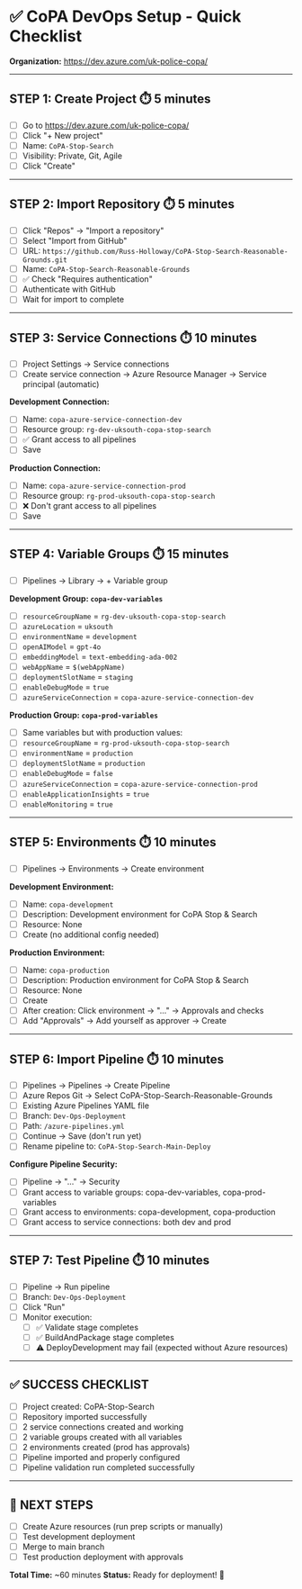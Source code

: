 # ✅ CoPA DevOps Setup - Quick Checklist

**Organization:** https://dev.azure.com/uk-police-copa/

---

## **STEP 1: Create Project** ⏱️ 5 minutes
- [ ] Go to https://dev.azure.com/uk-police-copa/
- [ ] Click "+ New project"  
- [ ] Name: `CoPA-Stop-Search`
- [ ] Visibility: Private, Git, Agile
- [ ] Click "Create"

---

## **STEP 2: Import Repository** ⏱️ 5 minutes  
- [ ] Click "Repos" → "Import a repository"
- [ ] Select "Import from GitHub"
- [ ] URL: `https://github.com/Russ-Holloway/CoPA-Stop-Search-Reasonable-Grounds.git`
- [ ] Name: `CoPA-Stop-Search-Reasonable-Grounds`
- [ ] ✅ Check "Requires authentication"
- [ ] Authenticate with GitHub
- [ ] Wait for import to complete

---

## **STEP 3: Service Connections** ⏱️ 10 minutes
- [ ] Project Settings → Service connections
- [ ] Create service connection → Azure Resource Manager → Service principal (automatic)

**Development Connection:**
- [ ] Name: `copa-azure-service-connection-dev`
- [ ] Resource group: `rg-dev-uksouth-copa-stop-search`  
- [ ] ✅ Grant access to all pipelines
- [ ] Save

**Production Connection:**
- [ ] Name: `copa-azure-service-connection-prod`
- [ ] Resource group: `rg-prod-uksouth-copa-stop-search`
- [ ] ❌ Don't grant access to all pipelines
- [ ] Save

---

## **STEP 4: Variable Groups** ⏱️ 15 minutes
- [ ] Pipelines → Library → + Variable group

**Development Group: `copa-dev-variables`**
- [ ] `resourceGroupName` = `rg-dev-uksouth-copa-stop-search`
- [ ] `azureLocation` = `uksouth`
- [ ] `environmentName` = `development`  
- [ ] `openAIModel` = `gpt-4o`
- [ ] `embeddingModel` = `text-embedding-ada-002`
- [ ] `webAppName` = `$(webAppName)`
- [ ] `deploymentSlotName` = `staging`
- [ ] `enableDebugMode` = `true`
- [ ] `azureServiceConnection` = `copa-azure-service-connection-dev`

**Production Group: `copa-prod-variables`**
- [ ] Same variables but with production values:
- [ ] `resourceGroupName` = `rg-prod-uksouth-copa-stop-search`
- [ ] `environmentName` = `production`
- [ ] `deploymentSlotName` = `production`
- [ ] `enableDebugMode` = `false`
- [ ] `azureServiceConnection` = `copa-azure-service-connection-prod`
- [ ] `enableApplicationInsights` = `true`
- [ ] `enableMonitoring` = `true`

---

## **STEP 5: Environments** ⏱️ 10 minutes
- [ ] Pipelines → Environments → Create environment

**Development Environment:**
- [ ] Name: `copa-development`
- [ ] Description: Development environment for CoPA Stop & Search
- [ ] Resource: None
- [ ] Create (no additional config needed)

**Production Environment:**  
- [ ] Name: `copa-production`
- [ ] Description: Production environment for CoPA Stop & Search
- [ ] Resource: None
- [ ] Create
- [ ] After creation: Click environment → "..." → Approvals and checks
- [ ] Add "Approvals" → Add yourself as approver → Create

---

## **STEP 6: Import Pipeline** ⏱️ 10 minutes
- [ ] Pipelines → Pipelines → Create Pipeline
- [ ] Azure Repos Git → Select CoPA-Stop-Search-Reasonable-Grounds
- [ ] Existing Azure Pipelines YAML file
- [ ] Branch: `Dev-Ops-Deployment`
- [ ] Path: `/azure-pipelines.yml`
- [ ] Continue → Save (don't run yet)
- [ ] Rename pipeline to: `CoPA-Stop-Search-Main-Deploy`

**Configure Pipeline Security:**
- [ ] Pipeline → "..." → Security
- [ ] Grant access to variable groups: copa-dev-variables, copa-prod-variables
- [ ] Grant access to environments: copa-development, copa-production  
- [ ] Grant access to service connections: both dev and prod

---

## **STEP 7: Test Pipeline** ⏱️ 10 minutes
- [ ] Pipeline → Run pipeline
- [ ] Branch: `Dev-Ops-Deployment`
- [ ] Click "Run"
- [ ] Monitor execution:
  - [ ] ✅ Validate stage completes
  - [ ] ✅ BuildAndPackage stage completes  
  - [ ] ⚠️ DeployDevelopment may fail (expected without Azure resources)

---

## **✅ SUCCESS CHECKLIST**
- [ ] Project created: CoPA-Stop-Search
- [ ] Repository imported successfully
- [ ] 2 service connections created and working
- [ ] 2 variable groups created with all variables
- [ ] 2 environments created (prod has approvals)
- [ ] Pipeline imported and properly configured
- [ ] Pipeline validation run completed successfully

---

## **🎉 NEXT STEPS**
- [ ] Create Azure resources (run prep scripts or manually)
- [ ] Test development deployment
- [ ] Merge to main branch
- [ ] Test production deployment with approvals

**Total Time:** ~60 minutes
**Status:** Ready for deployment! 🚀